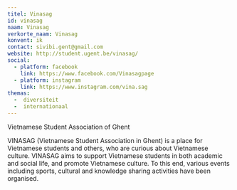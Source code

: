 ```yaml
---
titel: Vinasag
id: vinasag
naam: Vinasag
verkorte_naam: Vinasag
konvent: ik
contact: sivibi.gent@gmail.com
website: http://student.ugent.be/vinasag/
social:
  - platform: facebook
    link: https://www.facebook.com/Vinasagpage
  - platform: instagram
    link: https://www.instagram.com/vina.sag
themas:
  -  diversiteit
  -  internationaal
---
```


Vietnamese Student Association of Ghent

VINASAG (Vietnamese Student Association in Ghent) is a place for Vietnamese students and others, who are curious about Vietnamese culture. VINASAG aims to support Vietnamese students in both academic and social life, and promote Vietnamese culture. To this end, various events including sports, cultural and knowledge sharing activities have been organised.
